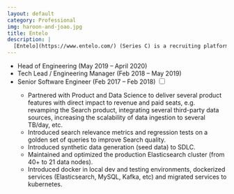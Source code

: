 ```yaml
---
layout: default
category: Professional
img: haroon-and-joao.jpg
title: Entelo
description: |
  [Entelo](https://www.entelo.com/) (Series C) is a recruiting platform that applies intelligence to big data to help modern recruiters find, qualify, and acquire talent. We process over 6TB data daily, which poses very interesting challenges, from scalable ingestion of data to building accurate machine learning models. Entelo is a first-class recruiting platform powered by AI with an ever-growing customer base of over 700 customers, including big names such as Facebook, Amazon, Uber, Netflix, Slack, PayPal, Lyft, Asana, among others.
---
```

<div class="roles">
  <ul>
    <li><span class="highlight">Head of Engineering <span class="btn-xs">(May 2019 – April 2020)</span></span></li>
    <li>Tech Lead / Engineering Manager <span class="btn-xs">(Feb 2018 – May 2019)</span></li>
    <li>Senior Software Engineer <span class="btn-xs">(Feb 2017 – Feb 2018)</span>
      <input type="checkbox" class="read-more-state" id="post-entelo" />
      <label for="post-entelo" class="btn-link btn-xs read-more-trigger"></label>
      <div class="read-more-target">
        <ul>
          <li>Partnered with Product and Data Science to deliver several product features with direct impact to revenue and paid seats, e.g. revamping the Search product, integrating several third-party data sources, increasing the scalability of data ingestion to several TB/day, etc.</li>
          <li>Introduced search relevance metrics and regression tests on a golden set of queries to improve Search quality.</li>
          <li>Introduced synthetic data generation (seed data) to SDLC.</li>
          <li>Maintained and optimized the production Elasticsearch cluster (from 40+ to 21 data nodes).</li>
          <li>Introduced docker in local dev and testing environments, dockerized services (Elasticsearch, MySQL, Kafka, etc) and migrated services to kubernetes.</li>
        </ul>
      </div>
    </li>
  </ul>
</div>